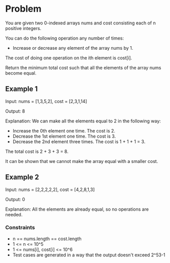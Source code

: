 # Problem

You are given two 0-indexed arrays nums and cost consisting each of n positive integers.

You can do the following operation any number of times:

- Increase or decrease any element of the array nums by 1.

The cost of doing one operation on the ith element is cost[i].

Return the minimum total cost such that all the elements of the array nums become equal.

## Example 1

Input: nums = [1,3,5,2], cost = [2,3,1,14]

Output: 8

Explanation: We can make all the elements equal to 2 in the following way:

- Increase the 0th element one time. The cost is 2.
- Decrease the 1st element one time. The cost is 3.
- Decrease the 2nd element three times. The cost is 1 + 1 + 1 = 3.

The total cost is 2 + 3 + 3 = 8.

It can be shown that we cannot make the array equal with a smaller cost.

## Example 2

Input: nums = [2,2,2,2,2], cost = [4,2,8,1,3]

Output: 0

Explanation: All the elements are already equal, so no operations are needed.
 
### Constraints

- n == nums.length == cost.length
- 1 <= n <= 10^5
- 1 <= nums[i], cost[i] <= 10^6
- Test cases are generated in a way that the output doesn't exceed 2^53-1

